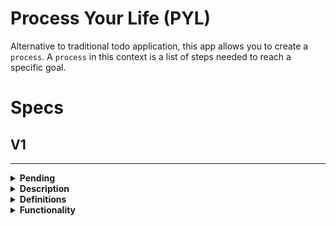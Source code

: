 # Process Your Life (PYL)

Alternative to traditional todo application, this app allows you to create a `process`. A `process` in this context is a list of steps needed to reach a specific goal.

# Specs

## V1

---

<details>
<summary><b>Pending</b></summary>

- [X] Ability to Delete Completed Task Instances
- [X] Replace Splashscreen
- [X] New Name for the Application
- [X] Info Screen for Completed Task
- [ ] Get App ready for Publishing

</details>

<details>
<summary><b>Description</b></summary>

The first milestone will be just a cross platform application that works off a local database
</details>

<details>
<summary><b>Definitions</b></summary>

- `process`
 	- a series of actions or steps taken in order to achieve a particular end
- `task`
 	- something to be done
- `task instance`
 	- Instance of a `task` that is in progress, or needs to be done
- `process instance`
  - Instance of `process` that is either in progress or needs to be done
  - Start Time
  - End Time

</details>

<details>
<summary><b>Functionality</b></summary>

1. Allows user to create a `checklist`
 2. User defines the goal
 3. User defines the task
 4. User can used CRUD operations on any of the fields
2. Allow user to create a `checklist instance`
 3. Timer is started
 4. User is given list of steps to follow
 5. User can cycle through the steps
  - Each step is marked as done
 6. When all steps is marked the `checklist instance` is finished
 7. User is displayed a prompt showing the result
  - User can share the data with friend
 8. User can view past `checklist instances`

</details>